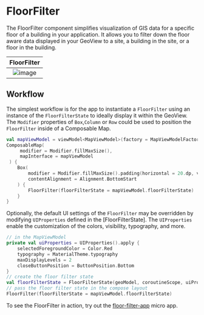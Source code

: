#  FloorFilter

The FloorFilter component simplifies visualization of GIS data for a specific floor of a building in your application. 
It allows you to filter down the floor aware data displayed in your GeoView to a site, a building in the site, or a floor
in the building. 

|FloorFilter|
|:--:|
|![image](https://github.com/ArcGIS/arcgis-maps-sdk-kotlin-toolkit/assets/5582469/50cceda2-9b57-4596-b5eb-7c970e9aeeba)|

##  Workflow

The simplest workflow is for the app to instantiate a `FloorFilter` using an instance of the `FloorFilterState` to ideally display it within the GeoView. The `Modifier` properties of `Box`,`Column` or `Row` could be used to position the `FloorFilter` inside of a Composable Map.

```kotlin
val mapViewModel = viewModel<MapViewModel>(factory = MapViewModelFactory(floorAwareWebMap))
ComposableMap(
     modifier = Modifier.fillMaxSize(),
     mapInterface = mapViewModel
 ) {
    Box(
        modifier = Modifier.fillMaxSize().padding(horizontal = 20.dp, vertical = 40.dp),
        contentAlignment = Alignment.BottomStart
    ) {
        FloorFilter(floorFilterState = mapViewModel.floorFilterState)
    }
}
```

Optionally, the default UI settings of the `FloorFilter` may be overridden by modifying `UIProperties` defined in the [FloorFilterState].
The `UIProperties` enable the customization of the colors, visibility, typography, and more.

```kotlin
// in the MapViewModel
private val uiProperties = UIProperties().apply {
    selectedForegroundColor = Color.Red
    typography = MaterialTheme.typography
    maxDisplayLevels = 2
    closeButtonPosition = ButtonPosition.Bottom
}
// create the floor filter state
val floorFilterState = FloorFilterState(geoModel, coroutineScope, uiProperties)
// pass the floor filter state in the compose layout
FloorFilter(floorFilterState = mapViewModel.floorFilterState)
```

To see the FloorFilter in action, try out the [floor-filter-app](https://github.com/ArcGIS/arcgis-maps-sdk-kotlin-toolkit/tree/main/microapps/FloorFilterApp) micro app.
